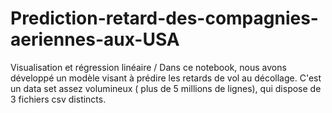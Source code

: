 # Prediction-retard-des-compagnies-aeriennes-aux-USA
Visualisation et régression linéaire / 
Dans ce notebook, nous avons développé un modèle visant à prédire les retards de vol au décollage.  C'est un data set assez volumineux ( plus de 5 millions de lignes), qui dispose de 3 fichiers csv distincts.

